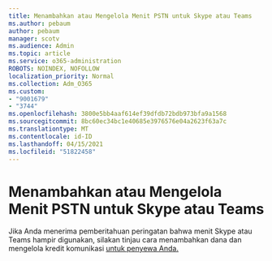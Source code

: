 ```yaml
---
title: Menambahkan atau Mengelola Menit PSTN untuk Skype atau Teams
ms.author: pebaum
author: pebaum
manager: scotv
ms.audience: Admin
ms.topic: article
ms.service: o365-administration
ROBOTS: NOINDEX, NOFOLLOW
localization_priority: Normal
ms.collection: Adm_O365
ms.custom:
- "9001679"
- "3744"
ms.openlocfilehash: 3800e5bb4aaf614ef39dfdb72bdb973bfa9a1568
ms.sourcegitcommit: 8bc60ec34bc1e40685e3976576e04a2623f63a7c
ms.translationtype: MT
ms.contentlocale: id-ID
ms.lasthandoff: 04/15/2021
ms.locfileid: "51822458"
---
```

# <a name="add-or-manage-pstn-minutes-for-skype-or-teams"></a>Menambahkan atau Mengelola Menit PSTN untuk Skype atau Teams

Jika Anda menerima pemberitahuan peringatan bahwa menit Skype atau Teams hampir digunakan, silakan tinjau cara menambahkan dana dan mengelola kredit komunikasi [untuk penyewa Anda.](https://docs.microsoft.com/microsoftteams/add-funds-and-manage-communications-credits)